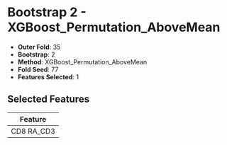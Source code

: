 # Bootstrap 2 - XGBoost_Permutation_AboveMean

- **Outer Fold**: 35
- **Bootstrap**: 2
- **Method**: XGBoost_Permutation_AboveMean
- **Fold Seed**: 77
- **Features Selected**: 1

## Selected Features

| Feature |
|---------|
| CD8 RA_CD3 |
